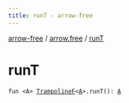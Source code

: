 ```yaml
---
title: runT - arrow-free
---
```


[arrow-free](../index.html) / [arrow.free](index.html) / [runT](./run-t.html)

# runT

`fun <A> `[`TrampolineF`](-trampoline-f.html)`<`[`A`](run-t.html#A)`>.runT(): `[`A`](run-t.html#A)